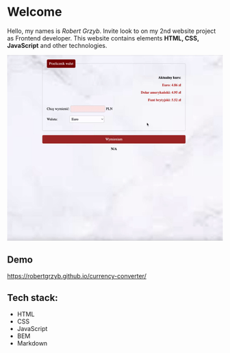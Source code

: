 # Welcome

Hello, my names is *Robert Grzyb*. Invite look to on my 2nd website project as Frontend developer. This website contains elements **HTML, CSS, JavaScript** and other technologies.

![website gif](https://github.com/RobertGrzyb/currency-converter/blob/main/images/readme.gif?raw=true)

## Demo

https://robertgrzyb.github.io/currency-converter/

## Tech stack:
- HTML
- CSS
- JavaScript
- BEM
- Markdown